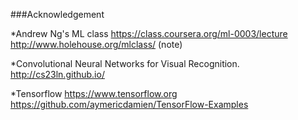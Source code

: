 ###Acknowledgement

*Andrew Ng's ML class
https://class.coursera.org/ml-0003/lecture
http://www.holehouse.org/mlclass/ (note)

*Convolutional Neural Networks for Visual Recognition.
http://cs23ln.github.io/

*Tensorflow
https://www.tensorflow.org
https://github.com/aymericdamien/TensorFlow-Examples

